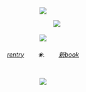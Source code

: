 ‎ ‎<p align="center"> 
    <img src="https://files.catbox.moe/ny9so0.png"/>
    
‎ ‎ ‎‎‎ ‎ ‎ ‎‎ ‎ ‎‎ ‎ ‎ ‎ ‎‎ ‎ ‎‎ ‎ ‎ ‎ ‎  ‎‎ ‎‎‎ ‎  ‎‎ ‎‎ ‎‎ ‎ ‎ ‎ ‎‎ ‎ ‎‎ ‎ ‎‎ ‎ ‎ ‎ ‎ ‎ ‎ ‎  ‎ ‎ ‎ ‎ ‎ ‎‎ ‎ ‎  ‎ ‎ ‎ ‎ ‎‎ ‎ ‎ ‎ ‎‎ ‎ ‎ ‎ ‎ ‎ ‎ ‎‎ ‎ ‎ ‎ ‎ ‎ ‎ ‎‎ ‎ ‎ ‎ ‎ ‎ ‎ ‎ ‎ ‎ ‎ ‎‎ ‎ ‎ ‎ ‎ ‎  ‎ ‎‎ ‎‎ ‎ ‎ ‎ ‎  ‎‎ ‎ ‎ ‎ ‎ ‎ ‎ ‎‎ ‎ ‎ ‎ ![](https://komarev.com/ghpvc/?username=guineapirate&color=eba97c&style=plastic&label=　｡)   

<p align="center"> 
    <img src="https://files.catbox.moe/mtma1k.png"/>
<h6 align="center">
<a href="https://rentry.co/carpto">rentry</a>   ❀.   <a href="https://guineapirate.atabook.org/">‎‎新book</a>

 ‎ ‎ ‎ 
<p align="center"> 
    <img src="https://files.catbox.moe/x47ooh.png"/>
    
